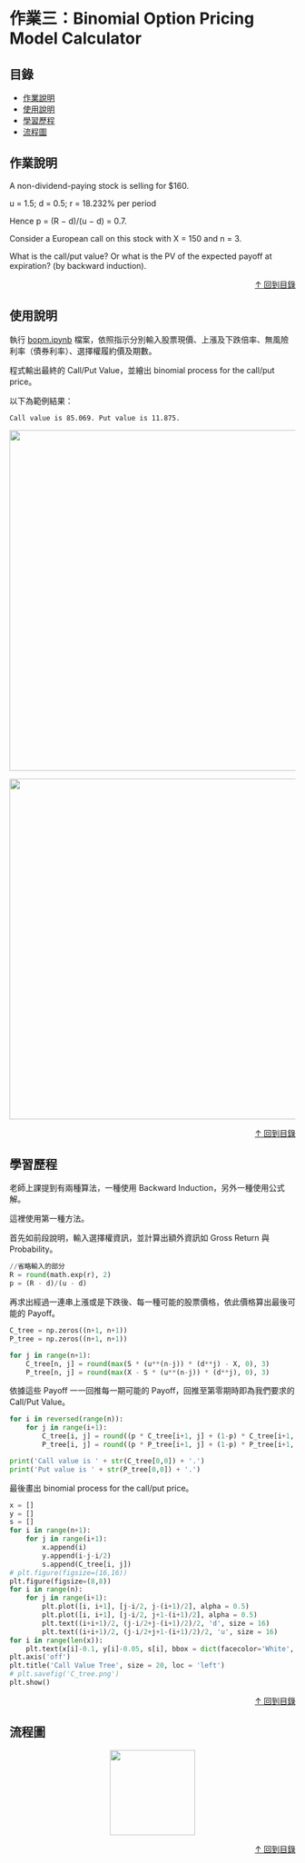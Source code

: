 作業三：Binomial Option Pricing Model Calculator
===
## 目錄
- [作業說明](#作業說明)
- [使用說明](#使用說明)
- [學習歷程](#學習歷程)
- [流程圖](#流程圖)

## 作業說明

A non-dividend-paying stock is selling for $160.

u = 1.5; d = 0.5; r = 18.232% per period

Hence p = (R − d)/(u − d) = 0.7.

Consider a European call on this stock with X = 150 and n = 3.

What is the call/put value? Or what is the PV of the expected payoff at expiration? (by backward induction).

<p align="right">
    <a href="#目錄" class="btn btn-primary">
        &uarr; 回到目錄
    </a>
</p>

## 使用說明

執行 [bopm.ipynb](https://github.com/manamimebom/Financial_Engineering/blob/master/HW3/bopm.ipynb) 檔案，依照指示分別輸入股票現價、上漲及下跌倍率、無風險利率（債券利率）、選擇權履約價及期數。

程式輸出最終的 Call/Put Value，並繪出 binomial process for the call/put price。

以下為範例結果：

`
Call value is 85.069.
Put value is 11.875.
`

<p align="center">
<img src="https://github.com/manamimebom/Financial_Engineering/blob/master/HW3/src/C_tree.png" width="600" >
</p>

<p align="center">
<img src="https://github.com/manamimebom/Financial_Engineering/blob/master/HW3/src/P_tree.png" width="600" >
</p>

<p align="right">
    <a href="#目錄" class="btn btn-primary">
        &uarr; 回到目錄
    </a>
</p>

## 學習歷程

老師上課提到有兩種算法，一種使用 Backward Induction，另外一種使用公式解。

這裡使用第一種方法。

首先如前段說明，輸入選擇權資訊，並計算出額外資訊如 Gross Return 與 Probability。

```Python
//省略輸入的部分
R = round(math.exp(r), 2)
p = (R - d)/(u - d)
```

再求出經過一連串上漲或是下跌後、每一種可能的股票價格，依此價格算出最後可能的 Payoff。

```python
C_tree = np.zeros((n+1, n+1))
P_tree = np.zeros((n+1, n+1))

for j in range(n+1):
    C_tree[n, j] = round(max(S * (u**(n-j)) * (d**j) - X, 0), 3)
    P_tree[n, j] = round(max(X - S * (u**(n-j)) * (d**j), 0), 3)
```
依據這些 Payoff 一一回推每一期可能的 Payoff，回推至第零期時即為我們要求的 Call/Put Value。

```python
for i in reversed(range(n)):
    for j in range(i+1):
        C_tree[i, j] = round((p * C_tree[i+1, j] + (1-p) * C_tree[i+1, j+1]) / R, 3)
        P_tree[i, j] = round((p * P_tree[i+1, j] + (1-p) * P_tree[i+1, j+1]) / R, 3)

print('Call value is ' + str(C_tree[0,0]) + '.')
print('Put value is ' + str(P_tree[0,0]) + '.')
```

最後畫出 binomial process for the call/put price。

```python
x = []
y = []
s = []
for i in range(n+1):
    for j in range(i+1):
        x.append(i)
        y.append(i-j-i/2)
        s.append(C_tree[i, j])
# plt.figure(figsize=(16,16))
plt.figure(figsize=(8,8))
for i in range(n):
    for j in range(i+1):
        plt.plot([i, i+1], [j-i/2, j-(i+1)/2], alpha = 0.5)
        plt.plot([i, i+1], [j-i/2, j+1-(i+1)/2], alpha = 0.5)
        plt.text((i+i+1)/2, (j-i/2+j-(i+1)/2)/2, 'd', size = 16)
        plt.text((i+i+1)/2, (j-i/2+j+1-(i+1)/2)/2, 'u', size = 16)
for i in range(len(x)):
    plt.text(x[i]-0.1, y[i]-0.05, s[i], bbox = dict(facecolor='White', alpha = 0.8, boxstyle = 'round, pad = 0.2, rounding_size = 0.2'), fontsize = 20)
plt.axis('off')
plt.title('Call Value Tree', size = 20, loc = 'left')
# plt.savefig('C_tree.png')
plt.show()
```



<p align="right">
    <a href="#目錄" class="btn btn-primary">
        &uarr; 回到目錄
    </a>
</p>

## 流程圖


<p align="center">
<img src="https://github.com/manamimebom/Financial_Engineering/blob/master/HW3/src/flowchart.png" width="150" >
</p>

<p align="right">
    <a href="#目錄" class="btn btn-primary">
        &uarr; 回到目錄
    </a>
</p>
